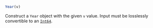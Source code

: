 ```julia
Year(v)
```

Construct a `Year` object with the given `v` value. Input must be losslessly convertible to an [`Int64`](@ref).
